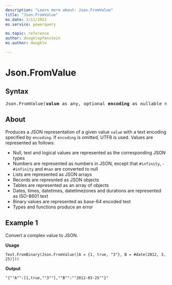```yaml
---
description: "Learn more about: Json.FromValue"
title: "Json.FromValue"
ms.date: 3/11/2022
ms.service: powerquery

ms.topic: reference
author: dougklopfenstein
ms.author: dougklo

---
```

# Json.FromValue

## Syntax

<pre>
Json.FromValue(<b>value</b> as any, optional <b>encoding</b> as nullable number) as binary  
</pre>
  
## About

Produces a JSON representation of a given value `value` with a text encoding specified by `encoding`. If `encoding` is omitted, UTF8 is used. Values are represented as follows:

* Null, text and logical values are represented as the corresponding JSON types
* Numbers are represented as numbers in JSON, except that `#infinity`, `-#infinity` and `#nan` are converted to null
* Lists are represented as JSON arrays
* Records are represnted as JSON objects
* Tables are represented as an array of objects
* Dates, times, datetimes, datetimezones and durations are represented as ISO-8601 text
* Binary values are represented as base-64 encoded text
* Types and functions produce an error

## Example 1

Convert a complex value to JSON.

**Usage**

```powerquery-m
Text.FromBinary(Json.FromValue([A = {1, true, "3"}, B = #date(2012, 3, 25)]))
```

**Output**

`"{""A"":[1,true,""3""],""B"":""2012-03-25""}"`
